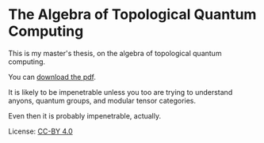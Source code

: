 The Algebra of Topological Quantum Computing
============================================


This is my master's thesis, on the algebra of topological quantum computing.

You can [download the pdf](https://github.com/jvns/masters-thesis/raw/master/thesis.pdf).

It is likely to be impenetrable unless you too are trying to understand 
anyons, quantum groups, and modular tensor categories. 

Even then it is probably impenetrable, actually. 

License: [CC-BY 4.0](https://creativecommons.org/licenses/by/4.0/)
